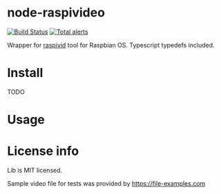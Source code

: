 # node-raspivideo
[![Build Status](https://travis-ci.org/dlukanin/node-raspivideo.svg?branch=master)](https://travis-ci.org/dlukanin/node-raspivideo)
[![Total alerts](https://img.shields.io/lgtm/alerts/g/dlukanin/node-raspivideo.svg?logo=lgtm&logoWidth=18)](https://lgtm.com/projects/g/dlukanin/node-raspivideo/alerts/)

Wrapper for [raspivid](https://www.raspberrypi.org/documentation/usage/camera/raspicam/raspivid.md) tool
for Raspbian OS. Typescript typedefs included.

# Install

TODO

# Usage



# License info
Lib is MIT licensed.

Sample video file for tests was provided by https://file-examples.com
